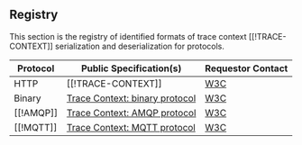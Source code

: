 ## Registry

This section is the registry of identified formats of trace context
[[!TRACE-CONTEXT]] serialization and deserialization for protocols.

| Protocol                      | Public Specification(s)                                                                               | Requestor Contact                                   |
| ----------------------------- | ----------------------------------------------------------------------------------------------------- | ----------------------------------------------------|
| HTTP                          | [[!TRACE-CONTEXT]]                                                                                    | [W3C](https://www.w3.org/2018/distributed-tracing/) |
| Binary                        | [Trace Context: binary protocol](https://w3c.github.io/trace-context-binary/)           | [W3C](https://www.w3.org/2018/distributed-tracing/) |
| [[!AMQP]]  | [Trace Context: AMQP protocol](https://w3c.github.io/trace-context-amqp/)               | [W3C](https://www.w3.org/2018/distributed-tracing/) |
| [[!MQTT]]  | [Trace Context: MQTT protocol](https://w3c.github.io/trace-context-mqtt/)               | [W3C](https://www.w3.org/2018/distributed-tracing/) |
